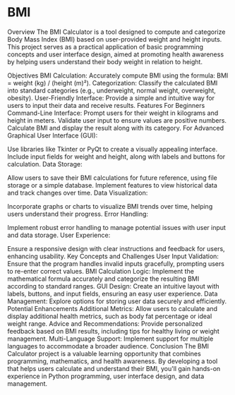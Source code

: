 # BMI
Overview
The BMI Calculator is a tool designed to compute and categorize Body Mass Index (BMI) based on user-provided weight and height inputs. This project serves as a practical application of basic programming concepts and user interface design, aimed at promoting health awareness by helping users understand their body weight in relation to height.

Objectives
BMI Calculation: Accurately compute BMI using the formula: BMI = weight (kg) / (height (m)²).
Categorization: Classify the calculated BMI into standard categories (e.g., underweight, normal weight, overweight, obesity).
User-Friendly Interface: Provide a simple and intuitive way for users to input their data and receive results.
Features
For Beginners
Command-Line Interface:
Prompt users for their weight in kilograms and height in meters.
Validate user input to ensure values are positive numbers.
Calculate BMI and display the result along with its category.
For Advanced
Graphical User Interface (GUI):

Use libraries like Tkinter or PyQt to create a visually appealing interface.
Include input fields for weight and height, along with labels and buttons for calculation.
Data Storage:

Allow users to save their BMI calculations for future reference, using file storage or a simple database.
Implement features to view historical data and track changes over time.
Data Visualization:

Incorporate graphs or charts to visualize BMI trends over time, helping users understand their progress.
Error Handling:

Implement robust error handling to manage potential issues with user input and data storage.
User Experience:

Ensure a responsive design with clear instructions and feedback for users, enhancing usability.
Key Concepts and Challenges
User Input Validation: Ensure that the program handles invalid inputs gracefully, prompting users to re-enter correct values.
BMI Calculation Logic: Implement the mathematical formula accurately and categorize the resulting BMI according to standard ranges.
GUI Design: Create an intuitive layout with labels, buttons, and input fields, ensuring an easy user experience.
Data Management: Explore options for storing user data securely and efficiently.
Potential Enhancements
Additional Metrics: Allow users to calculate and display additional health metrics, such as body fat percentage or ideal weight range.
Advice and Recommendations: Provide personalized feedback based on BMI results, including tips for healthy living or weight management.
Multi-Language Support: Implement support for multiple languages to accommodate a broader audience.
Conclusion
The BMI Calculator project is a valuable learning opportunity that combines programming, mathematics, and health awareness. By developing a tool that helps users calculate and understand their BMI, you'll gain hands-on experience in Python programming, user interface design, and data management.
